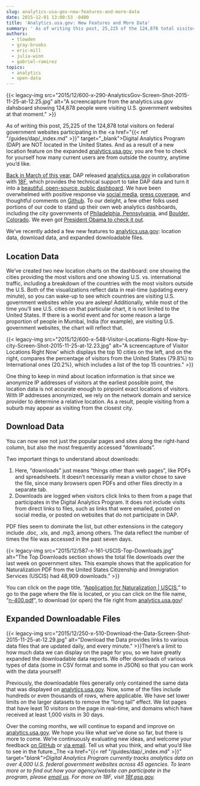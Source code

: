 ```yaml
---
slug: analytics-usa-gov-new-features-and-more-data
date: 2015-12-01 13:00:53 -0400
title: 'Analytics.usa.gov: New Features and More Data'
summary: ' As of writing this post, 25,225 of the 124,878 total visitors on federal government websites participating in the Digital Analytics Program (DAP) are NOT located in the United States. And as a result of'
authors:
  - tlowden
  - gray-brooks
  - eric-mill
  - julia-winn
  - gabriel-ramirez
topics:
  - analytics
  - open-data
---
```


{{< legacy-img src="2015/12/600-x-290-AnalyticsGov-Screen-Shot-2015-11-25-at-12.25.jpg" alt="A screencapture from the analytics.usa.gov dahsboard showing 124,878 people were visiting U.S. government websites at that moment." >}}

As of writing this post, 25,225 of the 124,878 total visitors on federal government websites participating in the <a href="{{< ref "/guides/dap/_index.md" >}}" target="_blank">Digital Analytics Program</a> (DAP) are NOT located in the United States. And as a result of a new location feature on the expanded <a href="https://analytics.usa.gov/" target="_blank">analytics.usa.gov</a>, you are free to check for yourself how many current users are from outside the country, anytime you’d like.

<a href="http://mashable.com/2015/03/19/white-house-open-source-analytics/#lw5sIJFfwqq9" target="_blank">Back in March of this year</a>, DAP released <a href="https://analytics.usa.gov/" target="_blank">analytics.usa.gov</a> in collaboration with <a href="https://18f.gsa.gov/" target="_blank">18F</a>, which provides the technical support to take DAP data and turn it into a <a href="https://18f.gsa.gov/2015/03/19/how-we-built-analytics-usa-gov/" target="_blank">beautiful, open-source, public dashboard</a>. We have been overwhelmed with positive response via <a href="https://twitter.com/18F/status/578563466018963456" target="_blank">social media</a>, <a href="https://www.washingtonpost.com/news/the-switch/wp/2015/03/19/the-most-popular-government-web-sites-ranked/" target="_blank">press coverage</a>, and thoughtful comments on <a href="https://github.com/18F/analytics.usa.gov" target="_blank">Github</a>. To our delight, a few other folks used portions of our code to stand up their own web analytics dashboards, including the city governments of <a href="http://analytics.phila.gov/" target="_blank">Philadelphia, Pennsylvania</a>, and <a href="https://bouldercolorado.gov/stats" target="_blank">Boulder, Colorado</a>. We even got <a href="https://s3.amazonaws.com/digitalgov/_legacy-img/2015/12/POTUSdap.jpeg" target="_blank">President Obama to check it out</a>.

We’ve recently added a few new features to <a href="https://analytics.usa.gov/" target="_blank">analytics.usa.gov</a>: location data, download data, and expanded downloadable files.

## Location Data

We’ve created two new location charts on the dashboard: one showing the cities providing the most visitors and one showing U.S. vs. international traffic, including a breakdown of the countries with the most visitors outside the U.S. Both of the visualizations reflect data in real-time (updating every minute), so you can wake-up to see which countries are visiting U.S. government websites while you are asleep! Additionally, while most of the time you’ll see U.S. cities on that particular chart, it is not limited to the United States. If there is a world event and for some reason a large proportion of people in Mumbai, India (for example), are visiting U.S. government websites, the chart will reflect that.

{{< legacy-img src="2015/12/600-x-548-Visitor-Locations-Right-Now-by-city-Screen-Shot-2015-11-25-at-12.23.jpg" alt="A screencapture of Visitor Locations Right Now' which displays the top 10 cities on the left, and on the right, compares the percentage of visitors from the United States (79.8%) to International ones (20.2%), which includes a list of the top 15 countries." >}}

One thing to keep in mind about location information is that since we anonymize IP addresses of visitors at the earliest possible point, the location data is not accurate enough to pinpoint exact locations of visitors. With IP addresses anonymized, we rely on the network domain and service provider to determine a relative location. As a result, people visiting from a suburb may appear as visiting from the closest city.

## Download Data

You can now see not just the popular pages and sites along the right-hand column, but also the most frequently accessed “downloads”.

Two important things to understand about downloads:

  1. Here, “downloads” just means “things other than web pages”, like PDFs and spreadsheets. It doesn’t necessarily mean a visitor chose to save the file, since many browsers open PDFs and other files directly in a separate tab.
  2. Downloads are logged when visitors click links to them from a page that participates in the Digital Analytics Program. It does not include visits from direct links to files, such as links that were emailed, posted on social media, or posted on websites that do not participate in DAP.

PDF files seem to dominate the list, but other extensions in the category include .doc, .xls, and .mp3, among others. The data reflect the number of times the file was accessed in the past seven days.

{{< legacy-img src="2015/12/587-x-161-USCIS-Top-Downloads.jpg" alt="The Top Downloads section shows the total file downloads over the last week on government sites. This example shows that the application for Naturalization PDF from the United States Citizenship and Immigration Services (USCIS) had 48,909 downloads." >}}

You can click on the page title, “<a href="http://www.uscis.gov/n-400" target="_blank">Application for Naturalization | USCIS</a>,” to go to the page where the file is located, or you can click on the file name, “<a href="http://www.uscis.gov/sites/default/files/files/form/n-400.pdf" target="_blank">n-400.pdf</a>”, to download (or open) the file right from <a href="https://analytics.usa.gov/" target="_blank">analytics.usa.gov</a>!

## Expanded Downloadable Files

{{< legacy-img src="2015/12/250-x-510-Download-the-Data-Screen-Shot-2015-11-25-at-12.29.jpg" alt="Download the Data provides links to various data files that are updated daily, and every minute." >}}There’s a limit to how much data we can display on the page for you, so we have greatly expanded the downloadable data reports. We offer downloads of various types of data (some in CSV format and some in JSON) so that you can work with the data yourself!

Previously, the downloadable files generally only contained the same data that was displayed on <a href="https://analytics.usa.gov/" target="_blank">analytics.usa.gov</a>. Now, some of the files include hundreds or even thousands of rows, where applicable. We have set lower limits on the larger datasets to remove the “long tail” effect. We list pages that have least 10 visitors on the page in real-time, and domains which have received at least 1,000 visits in 30 days.

Over the coming months, we will continue to expand and improve on <a href="https://analytics.usa.gov/" target="_blank">analytics.usa.gov</a>. We hope you like what we’ve done so far, but there is more to come. We’re continuously evaluating new ideas, and welcome your feedback <a href="https://github.com/18F/analytics.usa.gov/issues" target="_blank">on GitHub</a> or <a href="mailto:dap@support.digitalgov.gov" target="_blank">via email</a>. Tell us what you think, and what you’d like to see in the future._The <a href="{{< ref "/guides/dap/_index.md" >}}" target="_blank">Digital Analytics Program</a> currently tracks analytics data on over 4,000 U.S. federal government websites across 45 agencies. To learn more or to find out how your agency/website can participate in the program, please <a href="mailto:dap@support.digitalgov.gov" target="_blank">email us</a>. For more on 18F, visit <a href="https://18f.gsa.gov/" target="_blank">18f.gsa.gov</a>._
